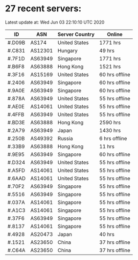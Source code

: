 # 27 recent servers:

Latest update at: Wed Jun 03 22:10:10 UTC 2020

| ID | ASN | Server Country | Online |
| -- | --- | -------------- | ------ |
| #.D09B | AS174 | United States | 1771 hrs |
| #.C831 | AS12301 | Hungary | 49 hrs |
| #.7F1D | AS63949 | Singapore | 1771 hrs |
| #.B6F8 | AS63888 | Hong Kong | 1521 hrs |
| #.3F16 | AS15169 | United States | 60 hrs offline |
| #.2406 | AS63949 | Singapore | 60 hrs offline |
| #.9A0E | AS63949 | Singapore | 60 hrs offline |
| #.878A | AS63949 | United States | 55 hrs offline |
| #.AE0E | AS14061 | United States | 55 hrs offline |
| #.4FFB | AS63949 | United States | 55 hrs offline |
| #.BD3E | AS63888 | Hong Kong | 2590 hrs |
| #.2A79 | AS63949 | Japan | 1430 hrs |
| #.250B | AS49392 | Russia | 6 hrs offline |
| #.33B9 | AS63888 | Hong Kong | 11 hrs |
| #.9E95 | AS63949 | Singapore | 60 hrs offline |
| #.D324 | AS63949 | United States | 55 hrs offline |
| #.A5FD | AS14061 | United States | 55 hrs offline |
| #.6AAD | AS14061 | United States | 55 hrs offline |
| #.70F2 | AS63949 | Singapore | 55 hrs offline |
| #.5516 | AS63949 | Singapore | 55 hrs offline |
| #.037A | AS14061 | Singapore | 55 hrs offline |
| #.A1C3 | AS14061 | Singapore | 55 hrs offline |
| #.37F6 | AS63949 | Singapore | 55 hrs offline |
| #.8137 | AS14061 | Singapore | 55 hrs offline |
| #.4928 | AS20473 | Japan | 40 hrs |
| #.1521 | AS23650 | China | 37 hrs offline |
| #.C64A | AS23650 | China | 37 hrs offline |

